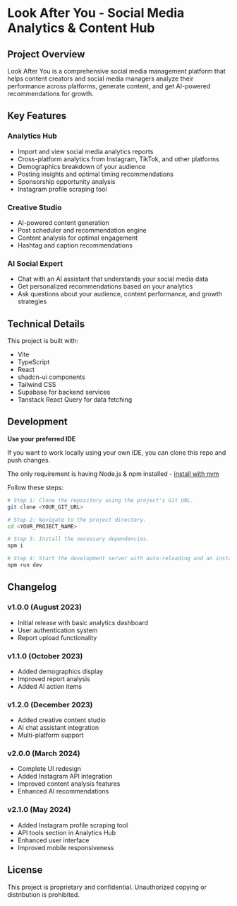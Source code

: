 
# Look After You - Social Media Analytics & Content Hub

## Project Overview

Look After You is a comprehensive social media management platform that helps content creators and social media managers analyze their performance across platforms, generate content, and get AI-powered recommendations for growth.

## Key Features

### Analytics Hub
- Import and view social media analytics reports
- Cross-platform analytics from Instagram, TikTok, and other platforms
- Demographics breakdown of your audience
- Posting insights and optimal timing recommendations
- Sponsorship opportunity analysis
- Instagram profile scraping tool

### Creative Studio
- AI-powered content generation
- Post scheduler and recommendation engine
- Content analysis for optimal engagement
- Hashtag and caption recommendations

### AI Social Expert
- Chat with an AI assistant that understands your social media data
- Get personalized recommendations based on your analytics
- Ask questions about your audience, content performance, and growth strategies

## Technical Details

This project is built with:

- Vite
- TypeScript
- React
- shadcn-ui components
- Tailwind CSS
- Supabase for backend services
- Tanstack React Query for data fetching

## Development

**Use your preferred IDE**

If you want to work locally using your own IDE, you can clone this repo and push changes.

The only requirement is having Node.js & npm installed - [install with nvm](https://github.com/nvm-sh/nvm#installing-and-updating)

Follow these steps:

```sh
# Step 1: Clone the repository using the project's Git URL.
git clone <YOUR_GIT_URL>

# Step 2: Navigate to the project directory.
cd <YOUR_PROJECT_NAME>

# Step 3: Install the necessary dependencies.
npm i

# Step 4: Start the development server with auto-reloading and an instant preview.
npm run dev
```

## Changelog

### v1.0.0 (August 2023)
- Initial release with basic analytics dashboard
- User authentication system
- Report upload functionality

### v1.1.0 (October 2023)
- Added demographics display
- Improved report analysis
- Added AI action items

### v1.2.0 (December 2023)
- Added creative content studio
- AI chat assistant integration
- Multi-platform support

### v2.0.0 (March 2024)
- Complete UI redesign
- Added Instagram API integration
- Improved content analysis features
- Enhanced AI recommendations

### v2.1.0 (May 2024)
- Added Instagram profile scraping tool
- API tools section in Analytics Hub
- Enhanced user interface
- Improved mobile responsiveness

## License

This project is proprietary and confidential. Unauthorized copying or distribution is prohibited.
